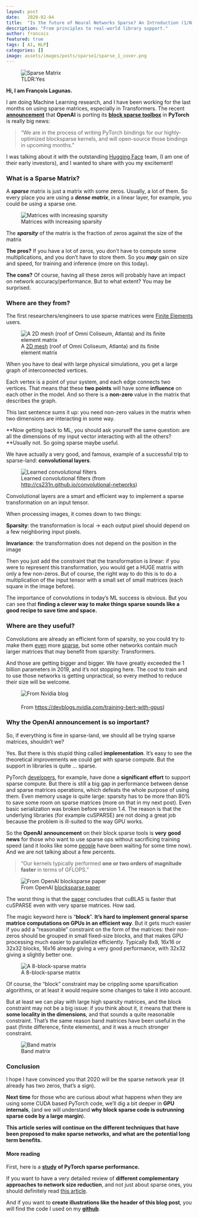 ```yaml
---
layout:	post
date:	2020-02-04
title:	"Is the future of Neural Networks Sparse? An Introduction (1/N)"
description: "From principles to real-world library support."
author: francois
featured: true
tags: [ AI, NLP]
categories: []
image: assets/images/posts/sparse1/sparse_1_cover.png
---
```


<figure class="figcenter">
<img class="large" alt="Sparse Matrix" src="/assets/images/posts/sparse1/header.png">
<figcaption>TLDR:Yes</figcaption>
</figure>
 
**Hi, I am François Lagunas.**

I am doing Machine Learning research, and I have been working for the last months on using sparse matrices, especially in Transformers. The recent [**announcement**](https://openai.com/blog/openai-pytorch/) that **OpenAI** is porting its [**block sparse toolbox**](https://openai.com/blog/block-sparse-gpu-kernels/) in **PyTorch** is really big news:


> “We are in the process of writing PyTorch bindings for our highly-optimized blocksparse kernels, and will open-source those bindings in upcoming months.”

I was talking about it with the outstanding [Hugging Face](https://huggingface.co/) team, (I am one of their early investors), and I wanted to share with you my excitement!

### What is a Sparse Matrix?

A ***sparse*** matrix is just a matrix with some zeros. Usually, a lot of them. So every place you are using a ***dense matrix***, in a linear layer, for example, you could be using a sparse one.

<figure class="figcenter">
<img class="large" alt="Matrices with increasing sparsity" src="/assets/images/posts/sparse1/sparse.png">
<figcaption>Matrices with increasing sparsity</figcaption>
</figure>


The ***sparsity*** of the matrix is the fraction of zeros against the size of the matrix

**The pros?** If you have a lot of zeros, you don’t have to compute some multiplications, and you don’t have to store them. So you ***may*** gain on size and speed, for training and inference (more on this today).

**The cons?** Of course, having all these zeros will probably have an impact on network accuracy/performance. But to what extent? You may be surprised.

### Where are they from?

The first researchers/engineers to use sparse matrices were [Finite Elements](https://en.wikipedia.org/wiki/Finite_element_method) users.


<figure class="figcenter">
<img class="large" alt="A 2D mesh (roof of Omni Coliseum, Atlanta) and its finite element matrix" src="/assets/images/posts/sparse1/finite_elements_composite2.png">
<figcaption>A <a href="https://www.cise.ufl.edu/research/sparse/matrices/HB/bcsstk14.html">2D mesh</a> (roof of Omni Coliseum, Atlanta) and its finite element matrix</figcaption>
</figure>


When you have to deal with large physical simulations, you get a large graph of interconnected vertices.

Each vertex is a point of your system, and each edge connects two vertices. That means that these **two points** will have some **influence** on each other in the model. And so there is a **non-zero** value in the matrix that describes the graph.

This last sentence sums it up: you need non-zero values in the matrix when two dimensions are interacting in some way.

**Now getting back to ML, you should ask yourself the same question: are all the dimensions of my input vector interacting with all the others? **Usually not. So going sparse maybe useful.

We have actually a very good, and famous, example of a successful trip to sparse-land: **convolutional layers**.

<figure class="figcenter">
<img class="large" alt="Learned convolutional filters" src="/assets/images/posts/sparse1/convolutions.jpeg">
<figcaption>Learned convolutional filters (from <a href="http://cs231n.github.io/convolutional-networks">http://cs231n.github.io/convolutional-networks</a>)</figcaption>
</figure>


Convolutional layers are a smart and efficient way to implement a sparse transformation on an input tensor.

When processing images, it comes down to two things:

**Sparsity**: the transformation is local → each output pixel should depend on a few neighboring input pixels.

**Invariance**: the transformation does not depend on the position in the image

Then you just add the constraint that the transformation is linear: if you were to represent this transformation, you would get a HUGE matrix with only a few non-zeros. But of course, the right way to do this is to do a multiplication of the input tensor with a small set of small matrices (each square in the image before).

The importance of convolutions in today’s ML success is obvious. But you can see that **finding a clever way to make things sparse sounds like a good recipe to save time and space.**

### Where are they useful?

Convolutions are already an efficient form of sparsity, so you could try to make them [even](https://arxiv.org/abs/1902.05967) more [sparse](http://arxiv.org/abs/1907.04840), but some other networks contain much larger matrices that may benefit from sparsity: Transformers.

And those are getting bigger and bigger. We have greatly exceeded the 1 billion parameters in 2019, and it’s not stopping here. The cost to train and to use those networks is getting unpractical, so every method to reduce their size will be welcome.

<figure class="figcenter">
<img alt="From Nvidia blog" src="/assets/images/posts/sparse1/Nvidia-Blog-Figure-1-Training.jpg">
<figcaption style="margin-top:20px">From <a href="https://devblogs.nvidia.com/training-bert-with-gpus">https://devblogs.nvidia.com/training-bert-with-gpus</a>)</figcaption>
</figure>

### Why the OpenAI announcement is so important?

So, if everything is fine in sparse-land, we should all be trying sparse matrices, shouldn’t we?

Yes. But there is this stupid thing called **implementation**. It’s easy to see the theoretical improvements we could get with sparse compute. But the support in libraries is quite … sparse.

PyTorch [developers](https://github.com/soumith), for example, have done a **significant** **effort** to support sparse compute. But there is still a big gap in performance between dense and sparse matrices operations, which defeats the whole purpose of using them. Even memory usage is quite large: sparsity has to be more than 80% to save some room on sparse matrices (more on that in my next post). Even basic serialization was broken before version 1.4. The reason is that the underlying libraries (for example cuSPARSE) are not doing a great job because the problem is ill-suited to the way GPU works.

So the **OpenAI** **announcement** on their block sparse tools is **very** **good** **news** for those who want to use sparse ops without sacrificing training speed (and it looks like some [people](https://github.com/openai/blocksparse/issues/2) have been waiting for some time now). And we are not talking about a few percents.


> “Our kernels typically performed **one or two orders of magnitude faster** in terms of GFLOPS.”


<figure class="figcenter">
<img alt="From OpenAI blocksparse paper" src="/assets/images/posts/sparse1/openai_speedup.png">
<figcaption>From OpenAI <a href="https://d4mucfpksywv.cloudfront.net/blocksparse/blocksparsepaper.pdf">blocksparse paper</a></figcaption>
</figure>

The worst thing is that the [paper](https://d4mucfpksywv.cloudfront.net/blocksparse/blocksparsepaper.pdf) concludes that cuBLAS is faster that cuSPARSE even with very sparse matrices. How sad.

The magic keyword here is “**block**”. **It’s hard to implement general sparse matrice computations on GPUs in an efficient way**. But it gets much easier if you add a “reasonable” constraint on the form of the matrices: their non-zeros should be grouped in small fixed-size blocks, and that makes GPU processing much easier to parallelize efficiently. Typically 8x8, 16x16 or 32x32 blocks, 16x16 already giving a very good performance, with 32x32 giving a slightly better one.


<figure class="figcenter">
<img alt="A 8-block-sparse matrix" src="/assets/images/posts/sparse1/block_sparse.png">
<figcaption>A 8-block-sparse matrix</figcaption>
</figure>

Of course, the “block” constraint may be crippling some sparsification algorithms, or at least it would require some changes to take it into account.

But at least we can play with large high sparsity matrices, and the block constraint may not be a big issue: if you think about it, it means that there is **some locality in the dimensions**, and that sounds a quite reasonable constraint. That’s the same reason band matrices have been useful in the past (finite difference, finite elements), and it was a much stronger constraint.


<figure class="figcenter">
<img alt="Band matrix" src="/assets/images/posts/sparse1/band_matrix.png">
<figcaption>Band matrix</figcaption>
</figure>

### Conclusion

I hope I have convinced you that 2020 will be the sparse network year (it already has two zeros, that’s a sign).

**Next time** for those who are curious about what happens when they are using some CUDA based PyTorch code, we’ll dig a bit deeper in **GPU internals**, (and we will understand **why block sparse code is outrunning sparse code by a large margin**).

**This article series will continue on the different techniques that have been proposed to make sparse networks, and what are the potential long term benefits.**

#### More reading

First, here is a **[study](https://towardsdatascience.com/sparse-matrices-in-pytorch-part-2-gpus-fd9cc0725b71) of PyTorch sparse performance.**

If you want to have a very detailed review of **different complementary approaches to network size reduction**, and not just about sparse ones, you should definitely read [this article](http://mitchgordon.me/machine/learning/2020/01/13/do-we-really-need-model-compression.html).

And if you want to **create illustrations like the header of this blog post**, you will find the code I used on my **[github](https://github.com/madlag/medium_posts/tree/master/sparse_matrices_1)**.

  